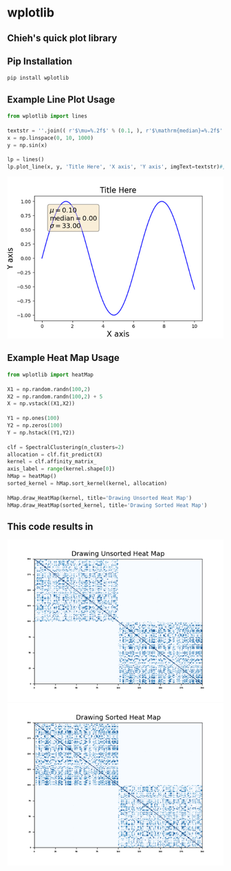 # wplotlib
## Chieh's quick plot library
## Pip Installation
```sh
pip install wplotlib
```

## Example Line Plot Usage
```python
from wplotlib import lines
	
textstr = ''.join(( r'$\mu=%.2f$' % (0.1, ), r'$\mathrm{median}=%.2f$' % (0, ), r'$\sigma=%.2f$' % (33, )))
x = np.linspace(0, 10, 1000)
y = np.sin(x)

lp = lines()
lp.plot_line(x, y, 'Title Here', 'X axis', 'Y axis', imgText=textstr)#, outpath)	#x can be set to None
```
![Image](https://github.com/endsley/wPlotLib/blob/main/wplotlib/imgs/line_output.png?raw=true)

## Example Heat Map Usage
```python
from wplotlib import heatMap

X1 = np.random.randn(100,2)
X2 = np.random.randn(100,2) + 5
X = np.vstack((X1,X2))

Y1 = np.ones(100)
Y2 = np.zeros(100)
Y = np.hstack((Y1,Y2))

clf = SpectralClustering(n_clusters=2)
allocation = clf.fit_predict(X)
kernel = clf.affinity_matrix_
axis_label = range(kernel.shape[0])
hMap = heatMap()
sorted_kernel = hMap.sort_kernel(kernel, allocation)

hMap.draw_HeatMap(kernel, title='Drawing Unsorted Heat Map')
hMap.draw_HeatMap(sorted_kernel, title='Drawing Sorted Heat Map')
```

## This code results in
![Image](https://github.com/endsley/wPlotLib/blob/main/wplotlib/imgs/Unsorted_HeatMap_output.png?raw=true)
![Image](https://github.com/endsley/wPlotLib/blob/main/wplotlib/imgs/Sorted_HeatMap_output.png?raw=true)

